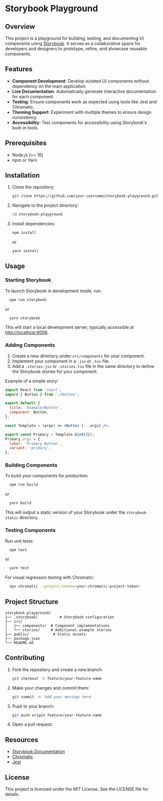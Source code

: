 # Storybook Playground

## Overview

This project is a playground for building, testing, and documenting UI components using [Storybook](https://storybook.js.org/). It serves as a collaborative space for developers and designers to prototype, refine, and showcase reusable components.

## Features

- **Component Development**: Develop isolated UI components without dependency on the main application.
- **Live Documentation**: Automatically generate interactive documentation for each component.
- **Testing**: Ensure components work as expected using tools like Jest and Chromatic.
- **Theming Support**: Experiment with multiple themes to ensure design consistency.
- **Accessibility**: Test components for accessibility using Storybook's built-in tools.

## Prerequisites

- Node.js (>= 16)
- npm or Yarn

## Installation

1. Clone the repository:

   ```bash
   git clone https://github.com/your-username/storybook-playground.git
   ```

2. Navigate to the project directory:

   ```bash
   cd storybook-playground
   ```

3. Install dependencies:

   ```bash
   npm install
   ```

   or

   ```bash
   yarn install
   ```

## Usage

### Starting Storybook

To launch Storybook in development mode, run:

```bash
  npm run storybook
```

or

```bash
  yarn storybook
```

This will start a local development server, typically accessible at [http://localhost:6006](http://localhost:6006).

### Adding Components

1. Create a new directory under `src/components` for your component.
2. Implement your component in a `.jsx` or `.tsx` file.
3. Add a `.stories.jsx` or `.stories.tsx` file in the same directory to define the Storybook stories for your component.

Example of a simple story:

```jsx
import React from 'react';
import { Button } from './Button';

export default {
  title: 'Example/Button',
  component: Button,
};

const Template = (args) => <Button {...args} />;

export const Primary = Template.bind({});
Primary.args = {
  label: 'Primary Button',
  variant: 'primary',
};
```

### Building Components

To build your components for production:

```bash
  npm run build
```

or

```bash
  yarn build
```

This will output a static version of your Storybook under the `storybook-static` directory.

### Testing Components

Run unit tests:

```bash
  npm test
```

or

```bash
  yarn test
```

For visual regression testing with Chromatic:

```bash
  npx chromatic --project-token=<your-chromatic-project-token>
```

## Project Structure

```
storybook-playground/
├── .storybook/          # Storybook configuration
├── src/
│   ├── components/  # Component implementations
│   └── stories/     # Additional example stories
├── public/           # Static assets
├── package.json
└── README.md
```

## Contributing

1. Fork the repository and create a new branch:

   ```bash
   git checkout -b feature/your-feature-name
   ```

2. Make your changes and commit them:

   ```bash
   git commit -m 'Add your message here'
   ```

3. Push to your branch:

   ```bash
   git push origin feature/your-feature-name
   ```

4. Open a pull request.

## Resources

- [Storybook Documentation](https://storybook.js.org/docs)
- [Chromatic](https://www.chromatic.com/)
- [Jest](https://jestjs.io/)

## License

This project is licensed under the MIT License. See the LICENSE file for details.

